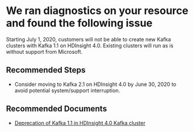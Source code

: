 <properties
    pageTitle="Deprecate Kafka 1.1 in HDInsight 4.0 Kafka cluster"
    description="Deprecate Kafka 1.1 in HDInsight 4.0 Kafka cluster"
    infoBubbleText="Found recent cluster info. See details on the right."
    service="microsoft.hdinsight"
    resource="clusters"
    authors="anirudhrege"
    ms.author="v-anreg"
    displayOrder=""
    articleId="Hdi_Kafka_1.1"
    diagnosticScenario="NoCode-HDInsight-Kafka1.1"
    selfHelpType="diagnostics"
    supportTopicIds="32636468, 32636419, 32636420, 32636421, 32636422, 32636423, 32636425, 32636469, 32636470, 32636471, 32681537, 32636472, 32636473, 32636433"
    resourceTags=""
    productPesIds="15078"
    cloudEnvironments="public, blackForest, fairfax, mooncake, usnat, ussec"
	ownershipId="AzureData_HDInsight"
/>

# We ran diagnostics on your resource and found the following issue
<!--issueDescription-->
Starting July 1, 2020, customers will not be able to create new Kafka clusters with Kafka 1.1 on HDInsight 4.0. Existing clusters will run as is without support from Microsoft.
<!--/issueDescription-->

## **Recommended Steps**

* Consider moving to Kafka 2.1 on HDInsight 4.0 by June 30, 2020 to avoid potential system/support interruption.

## **Recommended Documents** 

* [Deprecation of Kafka 1.1 in HDInsight 4.0 Kafka cluster](https://aka.ms/hdiretirekafka)

